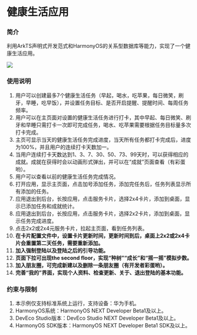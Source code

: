 # 健康生活应用

### 简介

利用ArkTS声明式开发范式和HarmonyOS的关系型数据库等能力，实现了一个健康生活应用。

![](screenshots/health_life.gif)



### 使用说明

1. 用户可以创建最多7个健康生活任务（早起，喝水，吃苹果，每日微笑，刷牙，早睡，吃早饭），并设置任务目标、是否开启提醒、提醒时间、每周任务频率。
2. 用户可以在主页面对设置的健康生活任务进行打卡，其中早起、每日微笑、刷牙和早睡只需打卡一次即可完成任务，喝水、吃苹果需要根据任务目标量多次打卡完成。
3. 主页可显示当天的健康生活任务完成进度，当天所有任务都打卡完成后，进度为100%，并且用户的连续打卡天数加一。
4. 当用户连续打卡天数达到1、3、7、30、50、73、99天时，可以获得相应的成就。成就在获得时会以动画形式弹出，并可以在“成就”页面查看（有彩蛋哟）。
5. 用户可以查看以前的健康生活任务完成情况。
6. 打开应用，显示主页面，点击加号添加任务，添加完任务后，任务列表显示所有添加的任务。
7. 应用退出到后台，长按应用，点击服务卡片，选择2x4卡片，添加到桌面，显示已添加任务和成就统计。
8. 应用退出到后台，长按应用，点击服务卡片，选择2x2卡片，添加到桌面，显示任务完成进度。
9. 点击2x2或2x4元服务卡片，拉起主页面，看到任务列表。
10. **在卡片配置文件中，设置卡片更新时间，更新时间到后，桌面上2x2或2x4卡片会重置第二天任务，需要重新添加。**
11. **加入强制登陆以及登陆之后的引导功能。**
12. **页面下拉可出现the second floor，实现“种树”“成长”和“摇一摇”模拟步数。**
13. **加入朋友圈，可完成新建以及删除一条朋友圈（有开发者彩蛋哟）。**
14. **完善“我的”界面，实现个人资料、检查更新、关于、退出登陆的基本功能。**

### 约束与限制

1. 本示例仅支持标准系统上运行，支持设备：华为手机。
2. HarmonyOS系统：HarmonyOS NEXT Developer Beta1及以上。
3. DevEco Studio版本：DevEco Studio NEXT Developer Beta1及以上。
4. HarmonyOS SDK版本：HarmonyOS NEXT Developer Beta1 SDK及以上。

